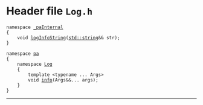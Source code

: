 # Header file `Log.h`<a id="Log.h"></a>

<pre><code class="language-cpp">namespace <a href='doc_Log.md#Log.h'>_paInternal</a>
{
    void <a href='doc_Log.md#Log.h'>logInfoString</a>(<a href='http://en.cppreference.com/mwiki/index.php?title=Special%3ASearch&search=std::string'>std::string</a>&amp;&amp; str);
}

namespace <a href='doc_Rect.md#Rect.h'>pa</a>
{
    namespace <a href='doc_Log.md#Log.h'>Log</a>
    {
        template &lt;typename ... Args&gt;
        void <a href='doc_Log.md#Log.h'>info</a>(Args&amp;&amp;... args);
    }
}</code></pre>

-----
